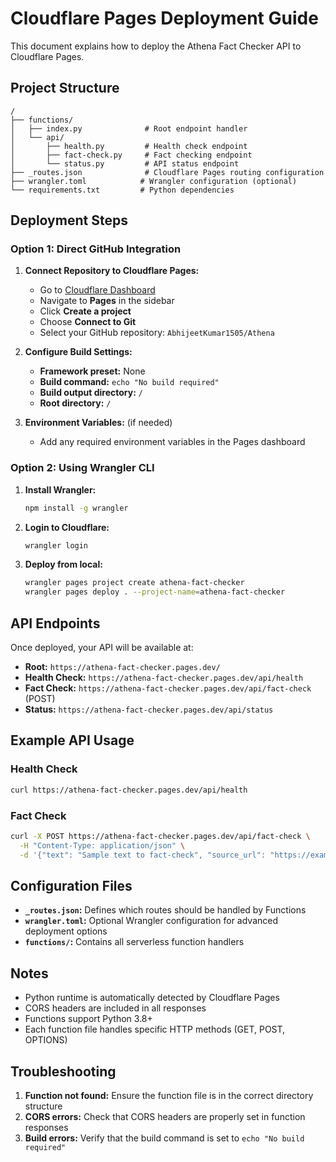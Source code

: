 # Cloudflare Pages Deployment Guide

This document explains how to deploy the Athena Fact Checker API to Cloudflare Pages.

## Project Structure

```
/
├── functions/
│   ├── index.py              # Root endpoint handler
│   └── api/
│       ├── health.py         # Health check endpoint
│       ├── fact-check.py     # Fact checking endpoint
│       └── status.py         # API status endpoint
├── _routes.json              # Cloudflare Pages routing configuration
├── wrangler.toml            # Wrangler configuration (optional)
└── requirements.txt         # Python dependencies
```

## Deployment Steps

### Option 1: Direct GitHub Integration

1. **Connect Repository to Cloudflare Pages:**
   - Go to [Cloudflare Dashboard](https://dash.cloudflare.com)
   - Navigate to **Pages** in the sidebar
   - Click **Create a project**
   - Choose **Connect to Git**
   - Select your GitHub repository: `AbhijeetKumar1505/Athena`

2. **Configure Build Settings:**
   - **Framework preset:** None
   - **Build command:** `echo "No build required"`
   - **Build output directory:** `/`
   - **Root directory:** `/`

3. **Environment Variables:** (if needed)
   - Add any required environment variables in the Pages dashboard

### Option 2: Using Wrangler CLI

1. **Install Wrangler:**
   ```bash
   npm install -g wrangler
   ```

2. **Login to Cloudflare:**
   ```bash
   wrangler login
   ```

3. **Deploy from local:**
   ```bash
   wrangler pages project create athena-fact-checker
   wrangler pages deploy . --project-name=athena-fact-checker
   ```

## API Endpoints

Once deployed, your API will be available at:

- **Root:** `https://athena-fact-checker.pages.dev/`
- **Health Check:** `https://athena-fact-checker.pages.dev/api/health`
- **Fact Check:** `https://athena-fact-checker.pages.dev/api/fact-check` (POST)
- **Status:** `https://athena-fact-checker.pages.dev/api/status`

## Example API Usage

### Health Check
```bash
curl https://athena-fact-checker.pages.dev/api/health
```

### Fact Check
```bash
curl -X POST https://athena-fact-checker.pages.dev/api/fact-check \
  -H "Content-Type: application/json" \
  -d '{"text": "Sample text to fact-check", "source_url": "https://example.com"}'
```

## Configuration Files

- **`_routes.json`:** Defines which routes should be handled by Functions
- **`wrangler.toml`:** Optional Wrangler configuration for advanced deployment options
- **`functions/`:** Contains all serverless function handlers

## Notes

- Python runtime is automatically detected by Cloudflare Pages
- CORS headers are included in all responses
- Functions support Python 3.8+
- Each function file handles specific HTTP methods (GET, POST, OPTIONS)

## Troubleshooting

1. **Function not found:** Ensure the function file is in the correct directory structure
2. **CORS errors:** Check that CORS headers are properly set in function responses
3. **Build errors:** Verify that the build command is set to `echo "No build required"`
